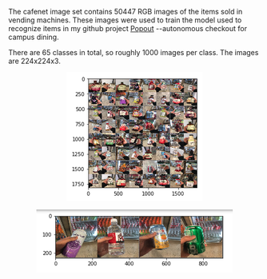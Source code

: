 The cafenet image set contains 50447 RGB images of the items sold in vending machines. These images were used to train the model used to recognize items in my github project [Popout](https://github.com/JordanMLee/popout) --autonomous checkout for campus dining.


There are 65 classes in total, so roughly 1000 images per class. The images are 224x224x3.

<p align="center">
<img src="image_grid.png">
</p>
<p align="center">
<img src="sample.png">
</p>


